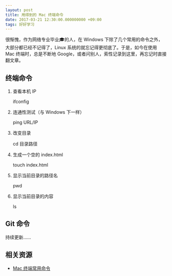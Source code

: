 ```yaml
---
layout: post
title: 用得到的 Mac 终端命令
date: 2017-03-21 12:30:00.000000000 +09:00
tags: 好好学习
---
```


很惭愧，作为网络专业毕业🎓的人，在 Windows 下除了几个常用的命令之外，大部分都已经不记得了，Linux 系统的就忘记得更彻底了。于是，如今在使用 Mac 终端时，总是不断地 Google，或者问别人，索性记录到这里，再忘记时直接翻文章。

## 终端命令

1. 查看本机 IP

   ifconfig
   
2. 连通性测试（与 Windows 下一样）
   
   ping URL/IP
 
3. 改变目录
   
   cd 目录路径

4. 生成一个空的 index.html
   
   touch index.html

5. 显示当前目录的路径名

   pwd

6. 显示当前目录的内容

   ls

## Git 命令

持续更新......

## 相关资源

- [Mac 终端常用命令](http://www.cnblogs.com/iphone520/archive/2012/03/26/2418468.html)